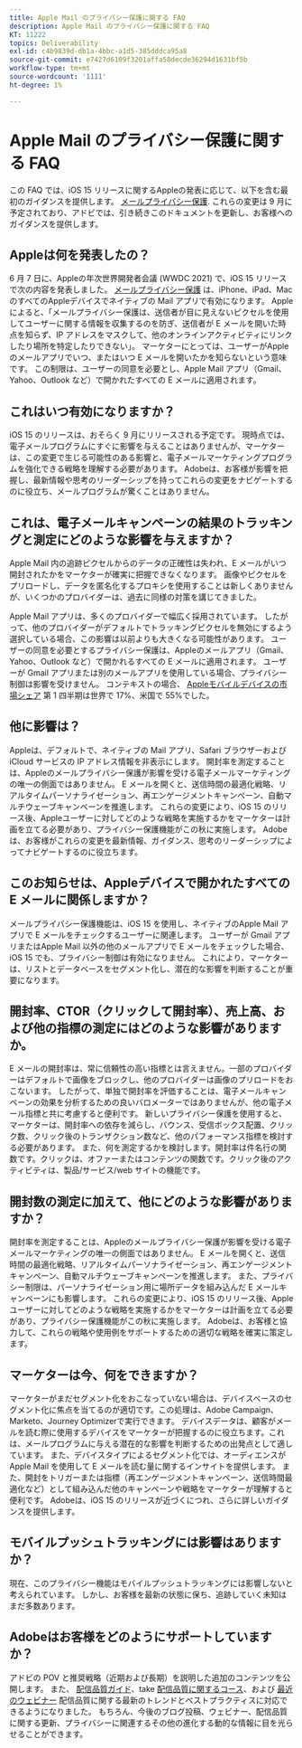 ```yaml
---
title: Apple Mail のプライバシー保護に関する FAQ
description: Apple Mail のプライバシー保護に関する FAQ
KT: 11222
topics: Deliverability
exl-id: c4b9839d-db1a-4bbc-a1d5-385dddca95a8
source-git-commit: e7427d6109f3201affa58decde36294d1631bf5b
workflow-type: tm+mt
source-wordcount: '1111'
ht-degree: 1%

---
```


# Apple Mail のプライバシー保護に関する FAQ

この FAQ では、iOS 15 リリースに関するAppleの発表に応じて、以下を含む最初のガイダンスを提供します。 [メールプライバシー保護](https://www.apple.com/newsroom/2021/06/apple-advances-its-privacy-leadership-with-ios-15-ipados-15-macos-monterey-and-watchos-8/). これらの変更は 9 月に予定されており、アドビでは、引き続きこのドキュメントを更新し、お客様へのガイダンスを提供します。

## Appleは何を発表したの？

6 月 7 日に、Appleの年次世界開発者会議 (WWDC 2021) で、iOS 15 リリースで次の内容を発表しました。 [メールプライバシー保護](https://www.apple.com/newsroom/2021/06/apple-advances-its-privacy-leadership-with-ios-15-ipados-15-macos-monterey-and-watchos-8/) は、iPhone、iPad、MacのすべてのAppleデバイスでネイティブの Mail アプリで有効になります。 Appleによると、「メールプライバシー保護は、送信者が目に見えないピクセルを使用してユーザーに関する情報を収集するのを防ぎ、送信者が E メールを開いた時点を知らず、IP アドレスをマスクして、他のオンラインアクティビティにリンクしたり場所を特定したりできない」。 マーケターにとっては、ユーザーがAppleのメールアプリでいつ、またはいつ E メールを開いたかを知らないという意味です。 この制限は、ユーザーの同意を必要とし、Apple Mail アプリ（Gmail、Yahoo、Outlook など）で開かれたすべての E メールに適用されます。

## これはいつ有効になりますか？

iOS 15 のリリースは、おそらく 9 月にリリースされる予定です。 現時点では、電子メールプログラムにすぐに影響を与えることはありませんが、マーケターは、この変更で生じる可能性のある影響と、電子メールマーケティングプログラムを強化できる戦略を理解する必要があります。 Adobeは、お客様が影響を把握し、最新情報や思考のリーダーシップを持ってこれらの変更をナビゲートするのに役立ち、メールプログラムが驚くことはありません。

## これは、電子メールキャンペーンの結果のトラッキングと測定にどのような影響を与えますか？

Apple Mail 内の追跡ピクセルからのデータの正確性は失われ、E メールがいつ開封されたかをマーケターが確実に把握できなくなります。 画像やピクセルをプリロードし、データを匿名化するプロキシを使用することは新しくありませんが、いくつかのプロバイダーは、過去に同様の対策を講じてきました。

Apple Mail アプリは、多くのプロバイダーで幅広く採用されています。 したがって、他のプロバイダーがデフォルトでトラッキングピクセルを無効にするよう選択している場合、この影響は以前よりも大きくなる可能性があります。 ユーザーの同意を必要とするプライバシー保護は、Appleのメールアプリ（Gmail、Yahoo、Outlook など）で開かれるすべての E メールに適用されます。 ユーザーが Gmail アプリまたは別のメールアプリを使用している場合、プライバシー制御は影響を受けません。 コンテキストの場合、 [Appleモバイルデバイスの市場シェア](https://www.counterpointresearch.com/global-smartphone-share/) 第 1 四半期は世界で 17%、米国で 55%でした。

## 他に影響は？

Appleは、デフォルトで、ネイティブの Mail アプリ、Safari ブラウザーおよび iCloud サービスの IP アドレス情報を非表示にします。 開封率を測定することは、Appleのメールプライバシー保護が影響を受ける電子メールマーケティングの唯一の側面ではありません。 E メールを開くと、送信時間の最適化戦略、リアルタイムパーソナライゼーション、再エンゲージメントキャンペーン、自動マルチウェーブキャンペーンを推進します。 これらの変更により、iOS 15 のリリース後、Appleユーザーに対してどのような戦略を実施するかをマーケターは計画を立てる必要があり、プライバシー保護機能がこの秋に実施します。 Adobeは、お客様がこれらの変更を最新情報、ガイダンス、思考のリーダーシップによってナビゲートするのに役立ちます。

## このお知らせは、Appleデバイスで開かれたすべての E メールに関係しますか？

メールプライバシー保護機能は、iOS 15 を使用し、ネイティブのApple Mail アプリで E メールをチェックするユーザーに関連します。 ユーザーが Gmail アプリまたはApple Mail 以外の他のメールアプリで E メールをチェックした場合、iOS 15 でも、プライバシー制御は有効になりません。 これにより、マーケターは、リストとデータベースをセグメント化し、潜在的な影響を判断することが重要になります。

## 開封率、CTOR（クリックして開封率）、売上高、および他の指標の測定にはどのような影響がありますか。

E メールの開封率は、常に信頼性の高い指標とは言えません。一部のプロバイダーはデフォルトで画像をブロックし、他のプロバイダーは画像のプリロードをおこないます。 したがって、単独で開封率を評価することは、電子メールキャンペーンの効果を分析するための良いバロメーターではありませんが、他の電子メール指標と共に考慮すると便利です。 新しいプライバシー保護を使用すると、マーケターは、開封率への依存を減らし、バウンス、受信ボックス配置、クリック数、クリック後のトランザクション数など、他のパフォーマンス指標を検討する必要があります。 また、何を測定するかを検討します。開封率は件名行の関数です。クリックは、オファーまたはコンテンツの関数です。クリック後のアクティビティは、製品/サービス/web サイトの機能です。

## 開封数の測定に加えて、他にどのような影響がありますか？

開封率を測定することは、Appleのメールプライバシー保護が影響を受ける電子メールマーケティングの唯一の側面ではありません。 E メールを開くと、送信時間の最適化戦略、リアルタイムパーソナライゼーション、再エンゲージメントキャンペーン、自動マルチウェーブキャンペーンを推進します。 また、プライバシー制限は、パーソナライゼーション用に場所データを組み込んだ E メールキャンペーンにも影響します。 これらの変更により、iOS 15 のリリース後、Appleユーザーに対してどのような戦略を実施するかをマーケターは計画を立てる必要があり、プライバシー保護機能がこの秋に実施します。 Adobeは、お客様と協力して、これらの戦略や使用例をサポートするための適切な戦略を確実に策定します。

## マーケターは今、何をできますか？

マーケターがまだセグメント化をおこなっていない場合は、デバイスベースのセグメント化に焦点を当てるのが適切です。この処理は、Adobe Campaign、Marketo、Journey Optimizerで実行できます。 デバイスデータは、顧客がメールを読む際に使用するデバイスをマーケターが把握するのに役立ちます。これは、メールプログラムに与える潜在的な影響を判断するための出発点として適しています。 また、デバイスタイプによるセグメント化では、オーディエンスがApple Mail を使用して E メールを読む量に関するインサイトを提供します。 また、開封をトリガーまたは指標（再エンゲージメントキャンペーン、送信時間最適化など）として組み込んだ他のキャンペーンや戦略をマーケターが理解すると便利です。 Adobeは、iOS 15 のリリースが近づくにつれ、さらに詳しいガイダンスを提供します。

## モバイルプッシュトラッキングには影響はありますか？

現在、このプライバシー機能はモバイルプッシュトラッキングには影響しないと考えられています。 しかし、お客様を最新の状態に保ち、追跡していく未知はまだ多数あります。

## Adobeはお客様をどのようにサポートしていますか？

アドビの POV と推奨戦略（近期および長期）を説明した追加のコンテンツを公開します。 また、 [配信品質ガイド](../introduction.md)、take [配信品質に関するコース](https://experienceleague.adobe.com/?lang=ja#dashboard/learning)、および [最近のウェビナー](https://primetime.bluejeans.com/a2m/events/playback/29edda30-a9b8-4e4b-a460-e829c02c912a) 配信品質に関する最新のトレンドとベストプラクティスに対応できるようになりました。 もちろん、今後のブログ投稿、ウェビナー、配信品質に関する更新、プライバシーに関連するその他の進化する動的な情報に目を光らせることができます。
